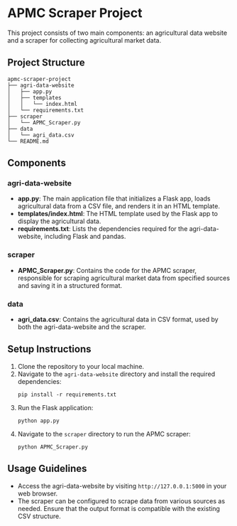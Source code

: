 # APMC Scraper Project

This project consists of two main components: an agricultural data website and a scraper for collecting agricultural market data.

## Project Structure

```
apmc-scraper-project
├── agri-data-website
│   ├── app.py
│   ├── templates
│   │   └── index.html
│   └── requirements.txt
├── scraper
│   └── APMC_Scraper.py
├── data
│   └── agri_data.csv
└── README.md
```

## Components

### agri-data-website

- **app.py**: The main application file that initializes a Flask app, loads agricultural data from a CSV file, and renders it in an HTML template.
- **templates/index.html**: The HTML template used by the Flask app to display the agricultural data.
- **requirements.txt**: Lists the dependencies required for the agri-data-website, including Flask and pandas.

### scraper

- **APMC_Scraper.py**: Contains the code for the APMC scraper, responsible for scraping agricultural market data from specified sources and saving it in a structured format.

### data

- **agri_data.csv**: Contains the agricultural data in CSV format, used by both the agri-data-website and the scraper.

## Setup Instructions

1. Clone the repository to your local machine.
2. Navigate to the `agri-data-website` directory and install the required dependencies:
   ```
   pip install -r requirements.txt
   ```
3. Run the Flask application:
   ```
   python app.py
   ```
4. Navigate to the `scraper` directory to run the APMC scraper:
   ```
   python APMC_Scraper.py
   ```

## Usage Guidelines

- Access the agri-data-website by visiting `http://127.0.0.1:5000` in your web browser.
- The scraper can be configured to scrape data from various sources as needed. Ensure that the output format is compatible with the existing CSV structure.